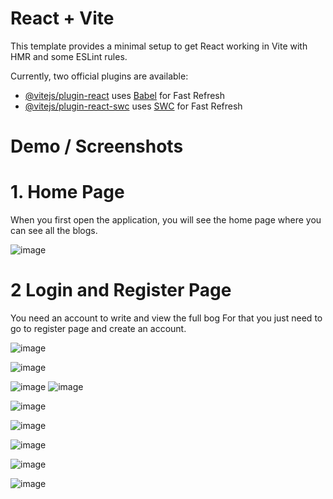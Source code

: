 # React + Vite

This template provides a minimal setup to get React working in Vite with HMR and some ESLint rules.

Currently, two official plugins are available:

- [@vitejs/plugin-react](https://github.com/vitejs/vite-plugin-react/blob/main/packages/plugin-react/README.md) uses [Babel](https://babeljs.io/) for Fast Refresh
- [@vitejs/plugin-react-swc](https://github.com/vitejs/vite-plugin-react-swc) uses [SWC](https://swc.rs/) for Fast Refresh

# Demo / Screenshots

# 1. Home Page
When you first open the application, you will see the home page where you can see all the blogs.

![image](https://github.com/cheshta0112/blog-app-frontend/assets/104692214/d03af3d1-cd74-4767-bcfd-83b5338cf35e)

# 2 Login and Register Page

You need an account to write and view the full bog For that you just need to go to register page and create an account.

![image](https://github.com/cheshta0112/blog-app-frontend/assets/104692214/d5b5f793-ba11-47b0-8dfa-df942da8c874)

![image](https://github.com/cheshta0112/blog-app-frontend/assets/104692214/97e2fcca-e2f2-4e22-9058-0f9818ef74a5)

![image](https://github.com/cheshta0112/blog-app-frontend/assets/104692214/105e9f80-dfd7-4031-b3b2-c2804a28c5d6)
![image](https://github.com/cheshta0112/blog-app-frontend/assets/104692214/3f174c59-4673-491e-bb31-cf000d0513d4)

![image](https://github.com/cheshta0112/blog-app-frontend/assets/104692214/38c2863e-b126-4fcc-8054-b05df95d30b6)

![image](https://github.com/cheshta0112/blog-app-frontend/assets/104692214/5514768f-c7d0-4178-bc51-1099c9a1c6ea)

![image](https://github.com/cheshta0112/blog-app-frontend/assets/104692214/f3873f76-3f8a-44b4-a06a-3c3fcb25db67)

![image](https://github.com/cheshta0112/blog-app-frontend/assets/104692214/bb605eac-c8e1-406f-aed7-3dc2d5573faf)

![image](https://github.com/cheshta0112/blog-app-frontend/assets/104692214/730c9c93-bb7c-4aa3-aaee-146bd8efb89a)









